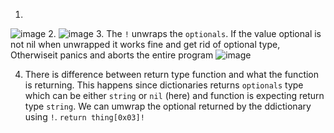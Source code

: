 1. 
  ![image](https://user-images.githubusercontent.com/90955843/155830820-6d9e63f7-7b6a-4255-ad7d-ff487132d45f.png)
2. 
  ![image](https://user-images.githubusercontent.com/90955843/155831030-fe8f0642-6dad-4e91-acb9-9f82b9787218.png)
3. The `!` unwraps the `optionals`. If the value optional is not nil when  unwrapped it works fine and get rid of optional type, Otherwiseit panics and aborts the entire program
  ![image](https://user-images.githubusercontent.com/90955843/155831178-743a8b53-a53c-4789-83d3-8cf5f4a56b91.png)
  
4. There is difference between return type function and what the function is returning. This happens since dictionaries returns `optionals` type which can be either 
   `string` or `nil` (here) and function is  expecting return type `string`. We can umwrap the optional returned by the ddictionary using `!`.
    `return thing[0x03]!`
